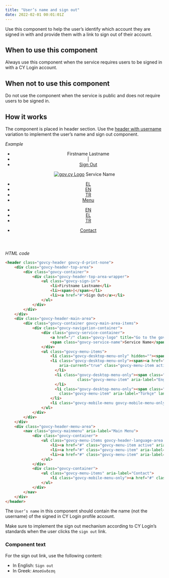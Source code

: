```yaml
---
title: "User’s name and sign out"
date: 2022-02-01 00:01:01Z
---
```

Use this component to help the user’s identify which account they are signed in with and provide them with a link to sign out of their account.

## When to use this component
Always use this component when the service requires users to be signed in with a CY Login account.

## When not to use this component
Do not use the component when the service is public and does not require users to be signed in.

## How it works
The component is placed in header section. Use the [header with username](../header/#header-with-user-name-and-sign-out) variation to implement the user’s name and sign out component.

*Example*
<div class="govcy-container govcy-p-4 govcy-br-1 govcy-br-standard govcy-mb-4">
<header class="govcy-header govcy-d-print-none">
    <div class="govcy-header-top-area">
        <div class="govcy-container">
            <div class="govcy-header-top-area-wrapper">
                <ul class="govcy-sign-in">
                    <li>Firstname Lastname</li>
                    <li><span>|</span></li>
                    <li><a href="#">Sign Out</a></li>
                </ul>
            </div>
        </div>
    </div>
    <div class="govcy-header-main-area">
        <div class="govcy-container govcy-main-area-items">
            <div class="govcy-navigation-container">
                <div class="govcy-service-container">
                    <a href="/" class="govcy-logo" title="Go to the gov.cy homepage"><img alt="gov.cy Logo"></a>
                    <span class="govcy-service-name">Service Name</span>
                </div>
                <ul class="govcy-menu-items">
                    <li class="govcy-desktop-menu-only" hidden=""><span><a href="#" class="govcy-menu-item"><i class="govcy-contact-icon"></i>Contact</a></span></li>
                    <li class="govcy-desktop-menu-only"><span><a href="#"
                        aria-current="true" class="govcy-menu-item active" aria-label="Ελληνική γλώσσα">EL</a></span>
                      </li>
                      <li class="govcy-desktop-menu-only"><span class="govcy-menu-language-last-item"><a href="#"
                                class="govcy-menu-item" aria-label="English language" lang="en">EN</a></span>
                      </li>
                      <li class="govcy-desktop-menu-only"><span class="govcy-menu-language-last-item"><a href="#"
                        class="govcy-menu-item" aria-label="Türkçe" lang="tr">TR</a></span>
                    </li>
                    <li class="govcy-mobile-menu govcy-mobile-menu-only govcy-dropdown govcy-ms-auto"><span><a href="#" class="govcy-menu-item govcy-expand-btn" aria-expanded="false">Menu</a></span></li>
                </ul>
            </div>
        </div>
    </div>
    <div class="govcy-header-menu-area">
        <nav class="govcy-mainmenu" aria-label="Main Menu">
            <div class="govcy-container">
                <ul class="govcy-menu-items govcy-header-language-area govcy-mobile-menu-only">
                    <li><a href="#" class="govcy-menu-item active" aria-label="Ελληνική γλώσσα" aria-current="true">EN</a></li>
                    <li><a href="#" class="govcy-menu-item" aria-label="English language" lang="el">EL</a></li>
                    <li><a href="#" class="govcy-menu-item" aria-label="Türkçe" lang="tr">TR</a></li>
                </ul>
            </div>
            <div class="govcy-container">
                <ul class="govcy-menu-items" aria-label="Contact">
                    <li class="govcy-mobile-menu-only"><a href="#" class="govcy-menu-item"><span><i class="govcy-contact-icon"></i>Contact</span></a></li>
                </ul>
            </div>
        </nav>
    </div>
</header>
</div>

*HTML code*
```html
<header class="govcy-header govcy-d-print-none">
    <div class="govcy-header-top-area">
        <div class="govcy-container">
            <div class="govcy-header-top-area-wrapper">
                <ul class="govcy-sign-in">
                    <li>Firstname Lastname</li>
                    <li><span>|</span></li>
                    <li><a href="#">Sign Out</a></li>
                </ul>
            </div>
        </div>
    </div>
    <div class="govcy-header-main-area">
        <div class="govcy-container govcy-main-area-items">
            <div class="govcy-navigation-container">
                <div class="govcy-service-container">
                    <a href="/" class="govcy-logo" title="Go to the gov.cy homepage"><img alt="gov.cy Logo"></a>
                    <span class="govcy-service-name">Service Name</span>
                </div>
                <ul class="govcy-menu-items">
                    <li class="govcy-desktop-menu-only" hidden=""><span><a href="#" class="govcy-menu-item"><i class="govcy-contact-icon"></i>Contact</a></span></li>
                    <li class="govcy-desktop-menu-only"><span><a href="#"
                        aria-current="true" class="govcy-menu-item active" aria-label="Ελληνική γλώσσα">EL</a></span>
                      </li>
                      <li class="govcy-desktop-menu-only"><span class="govcy-menu-language-last-item"><a href="#"
                                class="govcy-menu-item" aria-label="English language" lang="en">EN</a></span>
                      </li>
                      <li class="govcy-desktop-menu-only"><span class="govcy-menu-language-last-item"><a href="#"
                        class="govcy-menu-item" aria-label="Türkçe" lang="tr">TR</a></span>
                    </li>
                    <li class="govcy-mobile-menu govcy-mobile-menu-only govcy-dropdown govcy-ms-auto"><span><a href="#" class="govcy-menu-item govcy-expand-btn" aria-expanded="false">Menu</a></span></li>
                </ul>
            </div>
        </div>
    </div>
    <div class="govcy-header-menu-area">
        <nav class="govcy-mainmenu" aria-label="Main Menu">
            <div class="govcy-container">
                <ul class="govcy-menu-items govcy-header-language-area govcy-mobile-menu-only">
                    <li><a href="#" class="govcy-menu-item active" aria-label="Ελληνική γλώσσα" aria-current="true">EN</a></li>
                    <li><a href="#" class="govcy-menu-item" aria-label="English language" lang="el">EL</a></li>
                    <li><a href="#" class="govcy-menu-item" aria-label="Türkçe" lang="tr">TR</a></li>
                </ul>
            </div>
            <div class="govcy-container">
                <ul class="govcy-menu-items" aria-label="Contact">
                    <li class="govcy-mobile-menu-only"><a href="#" class="govcy-menu-item"><span><i class="govcy-contact-icon"></i>Contact</span></a></li>
                </ul>
            </div>
        </nav>
    </div>
</header>
```

The `User’s name` in this component should contain the name (not the username) of the signed in CY Login profile account.

Make sure to implement the sign out mechanism according to CY Login’s standards when the user clicks the `sign out` link.

### Component text
For the sign out link, use the following content:
- In English: `Sign out`
- In Greek: `Αποσύνδεση`